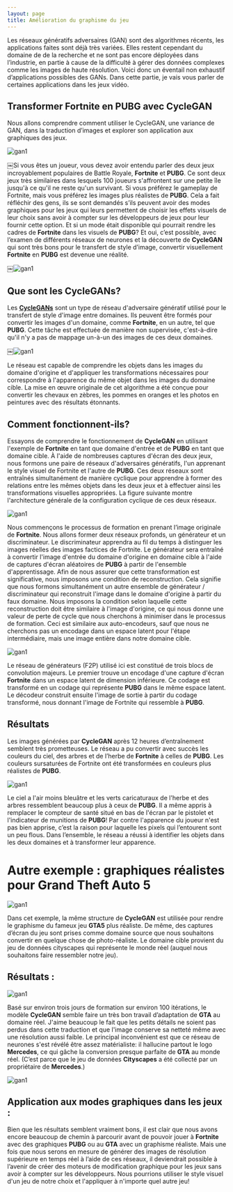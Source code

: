 ```yaml
---
layout: page
title: Amélioration du graphisme du jeu
---
```


Les réseaux génératifs adversaires (GAN) sont des algorithmes récents, les applications faites sont déjà très variées. Elles restent cependant du domaine de de la recherche et ne sont pas encore déployées dans l’industrie, en partie à cause de la difficulté à gérer des données complexes comme les images de haute résolution. Voici donc un éventail non exhaustif d’applications possibles des GANs. Dans cette partie, je vais vous parler de certaines applications dans les jeux vidéo.

## Transformer Fortnite en PUBG avec CycleGAN
Nous allons comprendre comment utiliser le CycleGAN, une variance de GAN, dans la traduction d’images et explorer son application aux graphiques des jeux.

![gan1](/Images/fortnite-gif1.gif?style=centerme)

￼Si vous êtes un joueur, vous devez avoir entendu parler des deux jeux incroyablement populaires de Battle Royale, **Fortnite** et **PUBG**. Ce sont deux jeux très similaires dans lesquels 100 joueurs s'affrontent sur une petite île jusqu'à ce qu'il ne reste qu'un survivant. Si vous préférez le gameplay de Fortnite, mais vous préférez les images plus réalistes de **PUBG**. Cela a fait réfléchir des gens, ils se sont demandés s’ils peuvent avoir des modes graphiques pour les jeux qui leurs permettent de choisir les effets visuels de leur choix sans avoir à compter sur les développeurs de jeux pour leur fournir cette option. Et si un mode était disponible qui pourrait rendre les cadres de **Fortnite** dans les visuels de **PUBG**? Et oui, c’est possible, avec l’examen de différents réseaux de neurones et la découverte de **CycleGAN** qui sont très bons pour le transfert de style d’image, convertir visuellement **Fortnite** en **PUBG** est devenue une réalité. 

￼![gan1](/Images/fortnite2.jpeg/)

## Que sont les CycleGANs?
Les **[CycleGANs](https://arxiv.org/pdf/1703.10593.pdf)** sont un type de réseau d'adversaire génératif utilisé pour le transfert de style d'image entre domaines. Ils peuvent être formés pour convertir les images d'un domaine, comme **Fortnite**, en un autre, tel que **PUBG**. Cette tâche est effectuée de manière non supervisée, c'est-à-dire qu'il n'y a pas de mappage un-à-un des images de ces deux domaines.

￼![gan1](/Images/fortnite3.jpeg/)

Le réseau est capable de comprendre les objets dans les images du domaine d'origine et d'appliquer les transformations nécessaires pour correspondre à l'apparence du même objet dans les images du domaine cible. La mise en œuvre originale de cet algorithme a été conçue pour convertir les chevaux en zèbres, les pommes en oranges et les photos en peintures avec des résultats étonnants.

## Comment fonctionnent-ils?
 Essayons de comprendre le fonctionnement de **CycleGAN** en utilisant l'exemple de **Fortnite** en tant que domaine d'entrée et de **PUBG** en tant que domaine cible. À l'aide de nombreuses captures d'écran des deux jeux, nous formons une paire de réseaux d'adversaires génératifs, l'un apprenant le style visuel de Fortnite et l'autre de **PUBG**. Ces deux réseaux sont entraînés simultanément de manière cyclique pour apprendre à former des relations entre les mêmes objets dans les deux jeux et à effectuer ainsi les transformations visuelles appropriées. La figure suivante montre l'architecture générale de la configuration cyclique de ces deux réseaux.
 
![gan1](/Images/fortnite4.png/)
 
Nous commençons le processus de formation en prenant l’image originale de **Fortnite**. Nous allons former deux réseaux profonds, un générateur et un discriminateur. Le discriminateur apprendra au fil du temps à distinguer les images réelles des images factices de Fortnite. Le générateur sera entraîné à convertir l'image d'entrée du domaine d'origine en domaine cible à l'aide de captures d'écran aléatoires de **PUBG** à partir de l'ensemble d'apprentissage.
Afin de nous assurer que cette transformation est significative, nous imposons une condition de reconstruction. Cela signifie que nous formons simultanément un autre ensemble de générateur / discriminateur qui reconstruit l'image dans le domaine d'origine à partir du faux domaine. Nous imposons la condition selon laquelle cette reconstruction doit être similaire à l'image d'origine, ce qui nous donne une valeur de perte de cycle que nous cherchons à minimiser dans le processus de formation. Ceci est similaire aux auto-encodeurs, sauf que nous ne cherchons pas un encodage dans un espace latent pour l'étape intermédiaire, mais une image entière dans notre domaine cible.

![gan1](/Images/fortinte5.png/)

Le réseau de générateurs (F2P) utilisé ici est constitué de trois blocs de convolution majeurs. Le premier trouve un encodage d'une capture d'écran **Fortnite**  dans un espace latent de dimension inférieure. Ce codage est transformé en un codage qui représente **PUBG** dans le même espace latent. Le décodeur construit ensuite l'image de sortie à partir du codage transformé, nous donnant l'image de Fortnite qui ressemble à **PUBG**.
 
## Résultats 
 
Les images générées par **CycleGAN** après 12 heures d’entraînement semblent très prometteuses. Le réseau a pu convertir avec succès les couleurs du ciel, des arbres et de l’herbe de **Fortnite** à celles de **PUBG**. Les couleurs sursaturées de Fortnite ont été transformées en couleurs plus réalistes de **PUBG**. 
 
![gan1](/Images/fortnite-gif2.gif/)
 
 Le ciel a l'air moins bleuâtre et les verts caricaturaux de l'herbe et des arbres ressemblent beaucoup plus à ceux de **PUBG**. Il a même appris à remplacer le compteur de santé situé en bas de l'écran par le pistolet et l'indicateur de munitions de **PUBG**! Par contre l'apparence du joueur n'est pas bien apprise, c’est la raison pour laquelle les pixels qui l’entourent sont un peu flous. Dans l’ensemble, le réseau a réussi à identifier les objets dans les deux domaines et à transformer leur apparence.
 
#  Autre exemple : graphiques réalistes pour Grand Theft Auto 5
![gan1](/Images/gta1.png/)
 
Dans cet exemple, la même structure de **CycleGAN** est utilisée pour rendre le graphisme du fameux jeu **GTA5** plus réaliste. De même, des captures d’écran du jeu sont prises comme domaine source que nous souhaitons convertir en quelque chose de photo-réaliste. Le domaine cible provient du jeu de données cityscapes qui représente le monde réel (auquel nous souhaitons faire ressembler notre jeu). 

## Résultats :
![gan1](/Images/gtagif2.gif/)

Basé sur environ trois jours de formation sur environ 100 itérations, le modèle **CycleGAN** semble faire un très bon travail d’adaptation de **GTA** au domaine réel. J'aime beaucoup le fait que les petits détails ne soient pas perdus dans cette traduction et que l'image conserve sa netteté même avec une résolution aussi faible.
Le principal inconvénient est que ce réseau de neurones s'est révélé être assez matérialiste: il hallucine partout le logo **Mercedes**, ce qui gâche la conversion presque parfaite de **GTA** au monde réel. (C’est parce que le jeu de données **Cityscapes** a été collecté par un propriétaire de **Mercedes**.) 

![gan1](/Images/gta-figif1.gif/)

## Application aux modes graphiques dans les jeux :

Bien que les résultats semblent vraiment bons, il est clair que nous avons encore beaucoup de chemin à parcourir avant de pouvoir jouer à **Fortnite** avec des graphiques **PUBG** ou au **GTA** avec un graphisme réaliste. Mais une fois que nous serons en mesure de générer des images de résolution supérieure en temps réel à l’aide de ces réseaux, il deviendrait possible à l’avenir de créer des moteurs de modification graphique pour les jeux sans avoir à compter sur les développeurs. Nous pourrions utiliser le style visuel d'un jeu de notre choix et l'appliquer à n'importe quel autre jeu!





 
